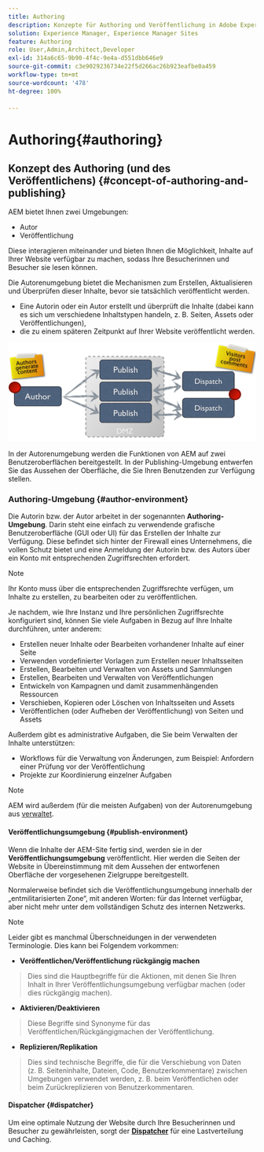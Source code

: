 ```yaml
---
title: Authoring
description: Konzepte für Authoring und Veröffentlichung in Adobe Experience Manager 6.5.
solution: Experience Manager, Experience Manager Sites
feature: Authoring
role: User,Admin,Architect,Developer
exl-id: 314a6c65-9b90-4f4c-9e4a-d551dbb646e9
source-git-commit: c3e9029236734e22f5d266ac26b923eafbe0a459
workflow-type: tm+mt
source-wordcount: '478'
ht-degree: 100%

---
```


# Authoring{#authoring}

## Konzept des Authoring (und des Veröffentlichens) {#concept-of-authoring-and-publishing}

AEM bietet Ihnen zwei Umgebungen:

* Autor
* Veröffentlichung

Diese interagieren miteinander und bieten Ihnen die Möglichkeit, Inhalte auf Ihrer Website verfügbar zu machen, sodass Ihre Besucherinnen und Besucher sie lesen können.

Die Autorenumgebung bietet die Mechanismen zum Erstellen, Aktualisieren und Überprüfen dieser Inhalte, bevor sie tatsächlich veröffentlicht werden.

* Eine Autorin oder ein Autor erstellt und überprüft die Inhalte (dabei kann es sich um verschiedene Inhaltstypen handeln, z. B. Seiten, Assets oder Veröffentlichungen),
* die zu einem späteren Zeitpunkt auf Ihrer Website veröffentlicht werden.

![Überblick über die Umgebungen](assets/chlimage_1-132.png)

In der Autorenumgebung werden die Funktionen von AEM auf zwei Benutzeroberflächen bereitgestellt. In der Publishing-Umgebung entwerfen Sie das Aussehen der Oberfläche, die Sie Ihren Benutzenden zur Verfügung stellen.

### Authoring-Umgebung {#author-environment}

Die Autorin bzw. der Autor arbeitet in der sogenannten **Authoring-Umgebung**. Darin steht eine einfach zu verwendende grafische Benutzeroberfläche (GUI oder UI) für das Erstellen der Inhalte zur Verfügung. Diese befindet sich hinter der Firewall eines Unternehmens, die vollen Schutz bietet und eine Anmeldung der Autorin bzw. des Autors über ein Konto mit entsprechenden Zugriffsrechten erfordert.

>[!NOTE]
>
>Ihr Konto muss über die entsprechenden Zugriffsrechte verfügen, um Inhalte zu erstellen, zu bearbeiten oder zu veröffentlichen.

Je nachdem, wie Ihre Instanz und Ihre persönlichen Zugriffsrechte konfiguriert sind, können Sie viele Aufgaben in Bezug auf Ihre Inhalte durchführen, unter anderem:

* Erstellen neuer Inhalte oder Bearbeiten vorhandener Inhalte auf einer Seite
* Verwenden vordefinierter Vorlagen zum Erstellen neuer Inhaltsseiten
* Erstellen, Bearbeiten und Verwalten von Assets und Sammlungen
* Erstellen, Bearbeiten und Verwalten von Veröffentlichungen
* Entwickeln von Kampagnen und damit zusammenhängenden Ressourcen
* Verschieben, Kopieren oder Löschen von Inhaltsseiten und Assets
* Veröffentlichen (oder Aufheben der Veröffentlichung) von Seiten und Assets

Außerdem gibt es administrative Aufgaben, die Sie beim Verwalten der Inhalte unterstützen:

* Workflows für die Verwaltung von Änderungen, zum Beispiel: Anfordern einer Prüfung vor der Veröffentlichung
* Projekte zur Koordinierung einzelner Aufgaben

>[!NOTE]
>
>AEM wird außerdem (für die meisten Aufgaben) von der Autorenumgebung aus [verwaltet](/help/sites-administering/home.md).

#### Veröffentlichungsumgebung {#publish-environment}

Wenn die Inhalte der AEM-Site fertig sind, werden sie in der **Veröffentlichungsumgebung** veröffentlicht. Hier werden die Seiten der Website in Übereinstimmung mit dem Aussehen der entworfenen Oberfläche der vorgesehenen Zielgruppe bereitgestellt.

Normalerweise befindet sich die Veröffentlichungsumgebung innerhalb der „entmilitarisierten Zone“, mit anderen Worten: für das Internet verfügbar, aber nicht mehr unter dem vollständigen Schutz des internen Netzwerks.

>[!NOTE]
>
>Leider gibt es manchmal Überschneidungen in der verwendeten Terminologie. Dies kann bei Folgendem vorkommen:
>
>* **Veröffentlichen/Veröffentlichung rückgängig machen**
>  >  Dies sind die Hauptbegriffe für die Aktionen, mit denen Sie Ihren Inhalt in Ihrer Veröffentlichungsumgebung verfügbar machen (oder dies rückgängig machen).
>
>* **Aktivieren/Deaktivieren**
>  >  Diese Begriffe sind Synonyme für das Veröffentlichen/Rückgängigmachen der Veröffentlichung.
>
>* **Replizieren/Replikation**
>  >  Dies sind technische Begriffe, die für die Verschiebung von Daten (z. B. Seiteninhalte, Dateien, Code, Benutzerkommentare) zwischen Umgebungen verwendet werden, z. B. beim Veröffentlichen oder beim Zurückreplizieren von Benutzerkommentaren.
>

#### Dispatcher {#dispatcher}

Um eine optimale Nutzung der Website durch Ihre Besucherinnen und Besucher zu gewährleisten, sorgt der **[Dispatcher](https://experienceleague.adobe.com/docs/experience-manager-dispatcher/using/dispatcher.html?lang=de)** für eine Lastverteilung und Caching.
